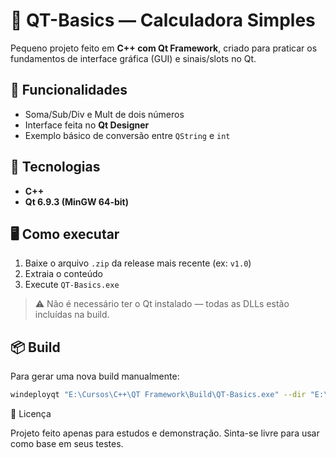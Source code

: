 # 🧮 QT-Basics — Calculadora Simples

Pequeno projeto feito em **C++ com Qt Framework**, criado para praticar os fundamentos de interface gráfica (GUI) e sinais/slots no Qt.

## 🚀 Funcionalidades
- Soma/Sub/Div e Mult de dois números  
- Interface feita no **Qt Designer**  
- Exemplo básico de conversão entre `QString` e `int`

## 🧩 Tecnologias
- **C++**
- **Qt 6.9.3 (MinGW 64-bit)**

## 🖥️ Como executar
1. Baixe o arquivo `.zip` da release mais recente (ex: `v1.0`)
2. Extraia o conteúdo
3. Execute `QT-Basics.exe`

> ⚠️ Não é necessário ter o Qt instalado — todas as DLLs estão incluídas na build.

## 📦 Build
Para gerar uma nova build manualmente:
  ```bash
 windeployqt "E:\Cursos\C++\QT Framework\Build\QT-Basics.exe" --dir "E:\Cursos\C++\QT Framework\Build\deploy"
```

📄 Licença

Projeto feito apenas para estudos e demonstração.
Sinta-se livre para usar como base em seus testes.

